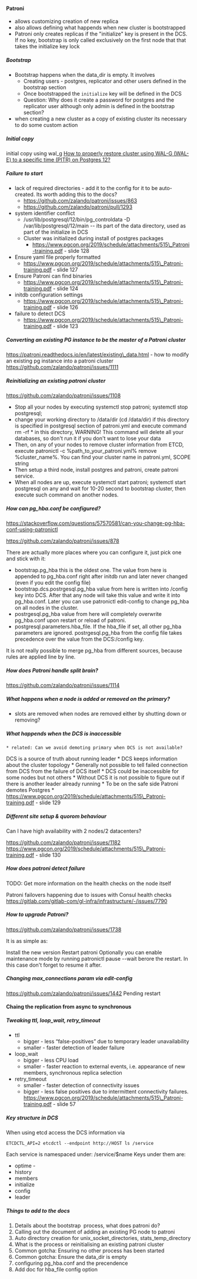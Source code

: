 #### Patroni

* allows customizing creation of new replica
* also allows defining what happends when new cluster is bootstrapped
* Patroni only creates replicas if the "initialize" key is present in the DCS. If no key, bootstrap is only called exclusively on the first node that that takes the initialize key lock

##### Bootstrap

* Bootstrap happens when the data\_dir is empty. It involves
    * Creating users - postgres, replicator and other users defined in the bootstrap section
    * Once bootstrapped the `initialize` key will be defined in the DCS
    * Question: Why does it create a password for postgres and the replicator user although only admin is defined in the bootstrap section?
* when creating a new cluster as a copy of existing cluster its necessary to do some custom action

##### Initial copy

initial copy using wal\_g [How to properly restore cluster using WAL-G (WAL-E) to a specific time (PITR) on Postgres 12?](https://github.com/zalando/patroni/issues/1571)

##### Failure to start

* lack of required directories - add it to the config for it to be auto-created. Its worth adding this to the docs?
    * https://github.com/zalando/patroni/issues/863
    * https://github.com/zalando/patroni/pull/1293
* system identifier conflict
    * /usr/lib/postgresql/12/bin/pg\_controldata -D /var/lib/postgresql/12/main -- its part of the data directory, used as part of the initialize in DCS
    * Cluster was initialized during install of postgres packages
        * https://www.pgcon.org/2019/schedule/attachments/515\_Patroni-training.pdf - slide 128
* Ensure yaml file properly formatted
    * https://www.pgcon.org/2019/schedule/attachments/515\_Patroni-training.pdf - slide 127
* Ensure Patroni can find binaries
    * https://www.pgcon.org/2019/schedule/attachments/515\_Patroni-training.pdf - slide 124
* initdb configuration settings
    * https://www.pgcon.org/2019/schedule/attachments/515\_Patroni-training.pdf - slide 126
* failure to detect DCS
    * https://www.pgcon.org/2019/schedule/attachments/515\_Patroni-training.pdf - slide 123

##### Converting an existing PG instance to be the master of a Patroni cluster

https://patroni.readthedocs.io/en/latest/existing\_data.html - how to modify an existing pg instance into a patroni cluster
https://github.com/zalando/patroni/issues/1111

##### Reinitializing an existing patroni cluster

https://github.com/zalando/patroni/issues/1108

* Stop all your nodes by executing systemctl stop patroni; systemctl stop postgresql;
* change your working directory to /data/dir (cd /data/dir) if this directory is specified in postgresql section of patroni.yml and execute command rm -rf \* in this directory, WARNING! This command will delete all your databases, so don't run it if you don't want to lose your data
* Then, on any of your nodes to remove cluster information from ETCD, execute patronictl -c %path\_to\_your\_patroni.yml% remove %cluster\_name%. You can find your cluster name in patroni.yml, SCOPE string
* Then setup a third node, install postgres and patroni, create patroni service.
* When all nodes are up, execute systemctl start patroni; systemctl start postgresql on any and wait for 10-20 second to bootstrap cluster, then execute such command on another nodes.

##### How can pg\_hba.conf be configured?

https://stackoverflow.com/questions/57570581/can-you-change-pg-hba-conf-using-patronictl

https://github.com/zalando/patroni/issues/878

There are actually more places where you can configure it, just pick one and stick with it:

* bootstrap.pg\_hba
this is the oldest one. The value from here is appended to pg\_hba.conf right after initdb run and later never changed (even if you edit the config file)
* bootstrap.dcs.postrgesql.pg\_hba
value from here is written into /config key into DCS. After that any node will take this value and write it into pg\_hba.conf. Later you can use patronictl edit-config to change pg\_hba on all nodes in the cluster.
* postrgesql.pg\_hba
value from here will completely overwrite pg\_hba.conf upon restart or reload of patroni.
* postgresql.parameters.hba\_file.
If the hba\_file if set, all other pg\_hba parameters are ignored.
postrgesql.pg\_hba from the config file takes precedence over the value from the DCS:/config key.

It is not really possible to merge pg\_hba from different sources, because rules are applied line by line.

##### How does Patroni handle split brain?

https://github.com/zalando/patroni/issues/1114

##### What happens when a node is added or removed on the primary?

* slots are removed when nodes are removed either by shutting down or removing?

##### What happends when the DCS is inaccessible

```
* related: Can we avoid demoting primary when DCS is not available?
```

DCS is a source of truth about running leader
\* DCS keeps information about the cluster topology
\* Generally not possible to tell failed connection from DCS from the
failure of DCS itself
\* DCS could be inaccessible for some nodes but not others
\* Without DCS it is not possible to figure out if there is another
leader already running
\* To be on the safe side Patroni demotes Postgres
\* https://www.pgcon.org/2019/schedule/attachments/515\_Patroni-training.pdf - slide 129

##### Different site setup & quorom behaviour

Can I have high availability with 2 nodes/2
datacenters?

https://github.com/zalando/patroni/issues/1182
https://www.pgcon.org/2019/schedule/attachments/515\_Patroni-training.pdf - slide 130

##### How does patroni detect failure

TODO: Get more information on the health checks on the node itself

Patroni failovers happening due to issues with Consul health checks https://gitlab.com/gitlab-com/gl-infra/infrastructure/-/issues/7790

##### How to upgrade Patroni?

https://github.com/zalando/patroni/issues/1738

It is as simple as:

Install the new version
Restart patroni
Optionally you can enable maintenance mode by running patronictl pause --wait berore the restart. In this case don't forget to resume it after.


##### Changing max_connections param via edit-config

https://github.com/zalando/patroni/issues/1442 
Pending restart


#### Chaing the replication from async to synchronous



##### Tweaking ttl, loop\_wait, retry\_timeout

* ttl
    * bigger - less “false-positives” due to temporary leader unavailability
    * smaller - faster detection of leader failure
* loop\_wait
    * bigger - less CPU load
    * smaller - faster reaction to external events, i.e. appearance of new members, synchronous replica selection
* retry\_timeout
    * smaller - faster detection of connectivity issues
    * bigger - less false positives due to intermittent connectivity failures.
    https://www.pgcon.org/2019/schedule/attachments/515\_Patroni-training.pdf - slide 57
    
##### Key structure in DCS

When using etcd access the DCS information via 

```ETCDCTL_API=2 etcdctl --endpoint http://HOST ls /service```

Each service is namespaced under: /service/$name
Keys under them are:
* optime -
* history
* members
* initialize
* config
* leader


##### Things to add to the docs

1. Details about the bootstrap  process, what does patroni do?
2. Calling out the document of adding an existing PG node to patroni
3. Auto directory creation for unix\_socket\_directories, stats\_temp\_directory
4. What is the process or reinitialising an existing patroni cluster
5. Common gotcha: Ensuring no other process has been started
6. Common gotcha: Ensure the data\_dir is empty
7. configuring pg\_hba.conf and the precendence
8. Add doc for hba\_file config option